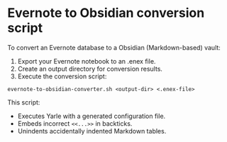 # Evernote to Obsidian conversion script

To convert an Evernote database to a Obsidian (Markdown-based) vault:

1. Export your Evernote notebook to an .enex file.
2. Create an output directory for conversion results.
3. Execute the conversion script:

```
evernote-to-obsidian-converter.sh <output-dir> <.enex-file>
```

This script:

* Executes Yarle with a generated configuration file.
* Embeds incorrect `<<...>>` in backticks.
* Unindents accidentally indented Markdown tables.

